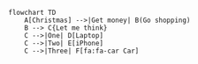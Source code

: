 <script src="https://cdn.jsdelivr.net/npm/mermaid@10/dist/mermaid.min.js"></script>
<script>
mermaid.initialize({ startOnLoad: true });
</script>

```mermaid
flowchart TD
    A[Christmas] -->|Get money| B(Go shopping)
    B --> C{Let me think}
    C -->|One| D[Laptop]
    C -->|Two| E[iPhone]
    C -->|Three| F[fa:fa-car Car]
